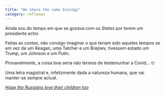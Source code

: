 ```yaml
---
title: "We share the same biology"
category: reflexao
---
```


Ainda sou do tempo em que se gozava com os *States* por terem um presidente actor.

Feitas as contas, não consigo imaginar o que teriam sido aqueles tempos se em vez de um Reagan, uma Tatcher e um Brejnev, tivessem estado um Trump, um Johnson e um Putin.

Provavelmente, a coisa boa seria não termos de testemunhar a Covid... 🙄

Uma letra magistral e, infelizmente dada a natureza humana, que vai manter-se sempre actual.

*[Hope the Russians love their children too](https://youtu.be/wHylQRVN2Qs?si=YRt1TkKVh7sqoUI2)*